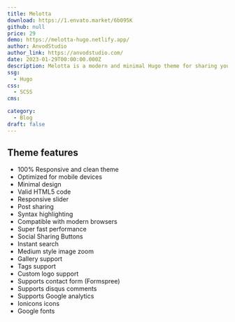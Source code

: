 ```yaml
---
title: Melotta
download: https://1.envato.market/6b095K
github: null
price: 29
demo: https://melotta-hugo.netlify.app/
author: AnvodStudio
author_link: https://anvodstudio.com/
date: 2023-01-29T00:00:00.000Z
description: Melotta is a modern and minimal Hugo theme for sharing your ideas.
ssg:
  - Hugo
css:
  - SCSS
cms:

category:
  - Blog
draft: false
---
```


## Theme features

- 100% Responsive and clean theme
- Optimized for mobile devices
- Minimal design
- Valid HTML5 code
- Responsive slider
- Post sharing
- Syntax highlighting
- Compatible with modern browsers
- Super fast performance
- Social Sharing Buttons
- Instant search
- Medium style image zoom
- Gallery support
- Tags support
- Custom logo support
- Supports contact form (Formspree)
- Supports disqus comments
- Supports Google analytics
- Ionicons icons
- Google fonts